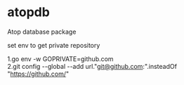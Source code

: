 # atopdb
Atop database package 

set env to get private repository

1.go env -w GOPRIVATE=github.com  
2.git config --global --add url."git@github.com:".insteadOf "https://github.com/"
